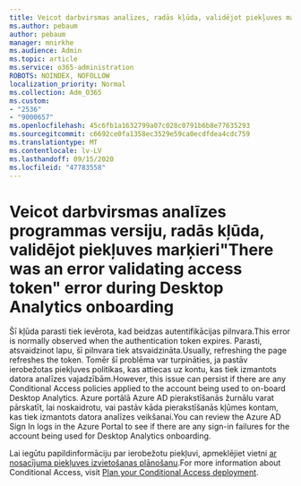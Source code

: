 ```yaml
---
title: Veicot darbvirsmas analīzes, radās kļūda, validējot piekļuves marķiera kļūdu
ms.author: pebaum
author: pebaum
manager: mnirkhe
ms.audience: Admin
ms.topic: article
ms.service: o365-administration
ROBOTS: NOINDEX, NOFOLLOW
localization_priority: Normal
ms.collection: Adm_O365
ms.custom:
- "2536"
- "9000657"
ms.openlocfilehash: 45c6fb1a1632799a07c028c0791b6b8e77635293
ms.sourcegitcommit: c6692ce0fa1358ec3529e59ca0ecdfdea4cdc759
ms.translationtype: MT
ms.contentlocale: lv-LV
ms.lasthandoff: 09/15/2020
ms.locfileid: "47783558"
---
```

# <a name="there-was-an-error-validating-access-token-error-during-desktop-analytics-onboarding"></a><span data-ttu-id="596b3-102">Veicot darbvirsmas analīzes programmas versiju, radās kļūda, validējot piekļuves marķieri</span><span class="sxs-lookup"><span data-stu-id="596b3-102">"There was an error validating access token" error during Desktop Analytics onboarding</span></span>

<span data-ttu-id="596b3-103">Šī kļūda parasti tiek ievērota, kad beidzas autentifikācijas pilnvara.</span><span class="sxs-lookup"><span data-stu-id="596b3-103">This error is normally observed when the authentication token expires.</span></span> <span data-ttu-id="596b3-104">Parasti, atsvaidzinot lapu, šī pilnvara tiek atsvaidzināta.</span><span class="sxs-lookup"><span data-stu-id="596b3-104">Usually, refreshing the page refreshes the token.</span></span> <span data-ttu-id="596b3-105">Tomēr šī problēma var turpināties, ja pastāv ierobežotas piekļuves politikas, kas attiecas uz kontu, kas tiek izmantots datora analīzes vajadzībām.</span><span class="sxs-lookup"><span data-stu-id="596b3-105">However, this issue can persist if there are any Conditional Access policies applied to the account being used to on-board Desktop Analytics.</span></span> <span data-ttu-id="596b3-106">Azure portālā Azure AD pierakstīšanās žurnālu varat pārskatīt, lai noskaidrotu, vai pastāv kāda pierakstīšanās kļūmes kontam, kas tiek izmantots datora analīzes veikšanai.</span><span class="sxs-lookup"><span data-stu-id="596b3-106">You can review the Azure AD Sign In logs in the Azure Portal to see if there are any sign-in failures for the account being used for Desktop Analytics onboarding.</span></span>

<span data-ttu-id="596b3-107">Lai iegūtu papildinformāciju par ierobežotu piekļuvi, apmeklējiet vietni [ar nosacījuma piekļuves izvietošanas plānošanu](https://docs.microsoft.com/azure/active-directory/conditional-access/plan-conditional-access).</span><span class="sxs-lookup"><span data-stu-id="596b3-107">For more information about Conditional Access, visit [Plan your Conditional Access deployment](https://docs.microsoft.com/azure/active-directory/conditional-access/plan-conditional-access).</span></span>
